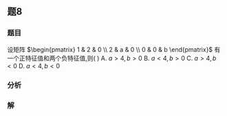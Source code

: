 ## 题8
### 题目
设矩阵 $\begin{pmatrix} 1 & 2 & 0 \\ 2 & a & 0 \\ 0 & 0 & b \end{pmatrix}$ 有一个正特征值和两个负特征值,则( )
A. $a > 4,b > 0$ B. $a < 4,b > 0$
C. $a > 4,b < 0$ D. $a < 4,b < 0$
### 分析

### 解